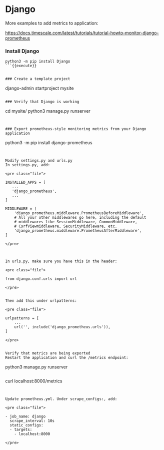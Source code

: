 
# Django

More examples to add metrics to application:

https://docs.timescale.com/latest/tutorials/tutorial-howto-monitor-django-prometheus

### Install Django
```
python3 -m pip install Django
```{{execute}}


### Create a template project

```
django-admin startproject mysite
```{{execute}}

### Verify that Django is working

```
cd mysite/
python3 manage.py runserver
```{{execute}}


### Export prometheus-style monitoring metrics from your Django application

```
python3 -m pip install django-prometheus
```{{execute}}


Modify settings.py and urls.py
In settings.py, add:

<pre class="file">

INSTALLED_APPS = [
   ...
   'django_prometheus',
   ...
]

MIDDLEWARE = [
    'django_prometheus.middleware.PrometheusBeforeMiddleware',
    # All your other middlewares go here, including the default
    # middlewares like SessionMiddleware, CommonMiddleware,
    # CsrfViewmiddleware, SecurityMiddleware, etc.
    'django_prometheus.middleware.PrometheusAfterMiddleware',
]

</pre>



In urls.py, make sure you have this in the header:

<pre class="file">

from django.conf.urls import url

</pre>


Then add this under urlpatterns:

<pre class="file">

urlpatterns = [
    ...
    url('', include('django_prometheus.urls')),
]

</pre>


Verify that metrics are being exported
Restart the application and curl the /metrics endpoint:

```
python3 manage.py runserver
```{{execute}}

```
curl localhost:8000/metrics
```{{execute}}


Update prometheus.yml. Under scrape_configs:, add:

<pre class="file">

- job_name: django
  scrape_interval: 10s
  static_configs:
  - targets:
    - localhost:8000

</pre>
